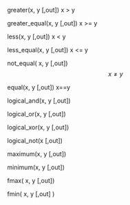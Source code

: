 greater\(x, y \[,out\]\)      x &gt; y

greater\_equal\(x,  y  \[,out\]\)    x &gt;= y

less\(x, y \[,out\]\)      x &lt; y

less\_equal\(x, y \[,out\]\)      x &lt;= y

not\_equal\( x, y \[,out\]\)    $$x \neq y$$

equal\(x,  y \[,out\]\)   x==y



logical\_and\(x, y \[,out\]\)

logical\_or\(x, y \[,out\]\)

logical\_xor\(x, y \[,out\]\)

logical\_not\(x \[,out\]\)



maximum\(x, y \[,out\]\)

minimum\(x, y \[,out\]\)

fmax\( x, y \[,out\]\)

fmin\( x, y \[,out\] \)

